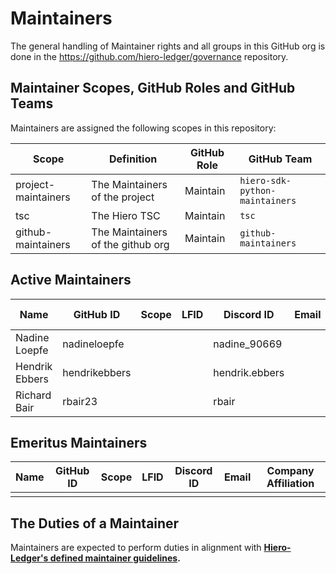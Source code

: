 # Maintainers

The general handling of Maintainer rights and all groups in this GitHub org is done in the https://github.com/hiero-ledger/governance repository.

## Maintainer Scopes, GitHub Roles and GitHub Teams

Maintainers are assigned the following scopes in this repository:

|        Scope        |            Definition             | GitHub Role |          GitHub Team           |
|---------------------|-----------------------------------|-------------|--------------------------------|
| project-maintainers | The Maintainers of the project    | Maintain    | `hiero-sdk-python-maintainers` |
| tsc                 | The Hiero TSC                     | Maintain    | `tsc`                          |
| github-maintainers  | The Maintainers of the github org | Maintain    | `github-maintainers`           |

## Active Maintainers

<!-- Please keep this sorted alphabetically by github -->

| Name           | GitHub ID     | Scope | LFID | Discord ID     | Email | Company Affiliation |
| -------------- | ------------- | ----- | ---- | -------------- | ----- | ------------------- |
| Nadine Loepfe  | nadineloepfe  |       |      | nadine_90669   |       | Hashgraph           |
| Hendrik Ebbers | hendrikebbers |       |      | hendrik.ebbers |       | Hashgraph           |
| Richard Bair   | rbair23       |       |      | rbair          |       | Hashgraph           |


## Emeritus Maintainers

| Name | GitHub ID | Scope | LFID | Discord ID | Email | Company Affiliation |
|----- | --------- | ----- | ---- | ---------- | ----- | ------------------- |
|      |           |       |      |            |       |                     |

## The Duties of a Maintainer

Maintainers are expected to perform duties in alignment with **[Hiero-Ledger's defined maintainer guidelines](https://github.com/hiero-ledger/governance/blob/main/roles-and-groups.md#maintainers).**
